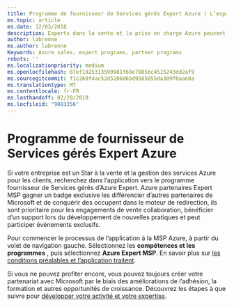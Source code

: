 ```yaml
---
title: Programme de fournisseur de Services gérés Expert Azure | L’espace partenaires
ms.topic: article
ms.date: 12/03/2018
description: Experts dans la vente et la prise en charge Azure peuvent s’inscrire pour être dans le MSP Expert Azure
author: labrenne
ms.author: labrenne
Keywords: Azure sales, expert programs, partner programs
robots: ''
ms.localizationpriority: medium
ms.openlocfilehash: 07ef1925313599981f69e7885bc4515243dd2af9
ms.sourcegitcommit: f1c269f4ac52d5206d65d9585855da309f0aae8a
ms.translationtype: MT
ms.contentlocale: fr-FR
ms.lasthandoff: 02/20/2019
ms.locfileid: "9083356"
---
```

# <a name="azure-expert-managed-services-provider-program"></a>Programme de fournisseur de Services gérés Expert Azure


Si votre entreprise est un Star à la vente et la gestion des services Azure pour les clients, recherchez dans l’application vers le programme fournisseur de Services gérés d’Azure Expert. Azure partenaires Expert MSP gagner un badge exclusive les différencier d’autres partenaires de Microsoft et de conquérir des occupent dans le moteur de redirection, ils sont prioritaire pour les engagements de vente collaboration, bénéficier d’un support lors du développement de nouvelles pratiques et peut participer événements exclusifs.

Pour commencer le processus de l’application à la MSP Azure, à partir du volet de navigation gauche. Sélectionnez les **compétences et les programmes** , puis sélectionnez **Azure Expert MSP**. En savoir plus sur [les conditions préalables et l’application traitent](https://partner.microsoft.com/membership/azure-expert-msp). 

Si vous ne pouvez profiter encore, vous pouvez toujours créer votre partenariat avec Microsoft par le biais des améliorations de l’adhésion, la formation et autres opportunités de croissance.
Découvrez les étapes à que suivre pour [développer votre activité et votre expertise](https://partner.microsoft.com/membership/azure-expert-msp).

